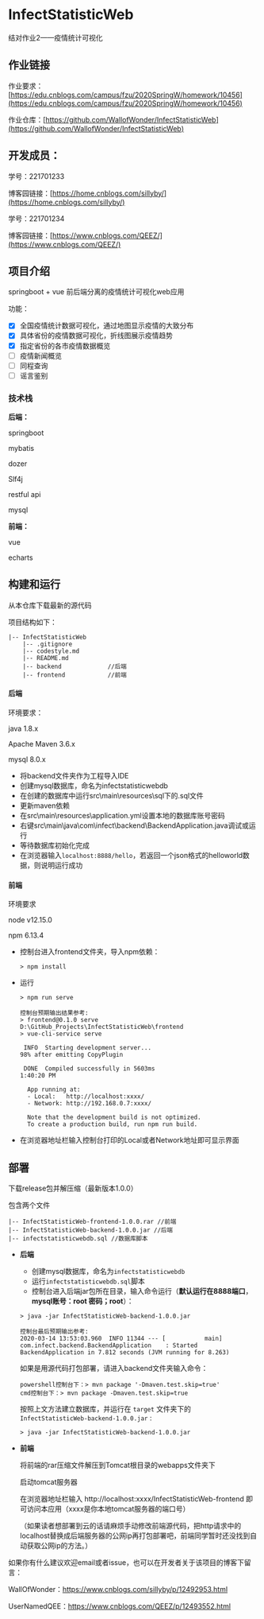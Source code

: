 # InfectStatisticWeb
结对作业2——疫情统计可视化

## 作业链接

作业要求：[https://edu.cnblogs.com/campus/fzu/2020SpringW/homework/10456](https://edu.cnblogs.com/campus/fzu/2020SpringW/homework/10456)

作业仓库：[https://github.com/WallofWonder/InfectStatisticWeb](https://github.com/WallofWonder/InfectStatisticWeb)



## 开发成员：

学号：221701233 

博客园链接：[https://home.cnblogs.com/sillyby/](https://home.cnblogs.com/sillyby/)

学号：221701234

博客园链接：[https://www.cnblogs.com/QEEZ/](https://www.cnblogs.com/QEEZ/)

## 项目介绍

springboot + vue 前后端分离的疫情统计可视化web应用

功能：

- [x] 全国疫情统计数据可视化，通过地图显示疫情的大致分布
- [x] 具体省份的疫情数据可视化，折线图展示疫情趋势
- [x] 指定省份的各市疫情数据概览
- [ ] 疫情新闻概览
- [ ] 同程查询
- [ ] 谣言鉴别

### 技术栈

**后端：**

springboot

mybatis

dozer

Slf4j

restful api

mysql

**前端：**

vue

echarts

## 构建和运行

从本仓库下载最新的源代码

项目结构如下：

```
|-- InfectStatisticWeb
    |-- .gitignore
    |-- codestyle.md
    |-- README.md
    |-- backend  		  	//后端
    |-- frontend			//前端
```



#### 后端

环境要求：

java 1.8.x

Apache Maven 3.6.x

mysql 8.0.x

- 将backend文件夹作为工程导入IDE
- 创建mysql数据库，命名为infectstatisticwebdb
- 在创建的数据库中运行src\main\resources\sql下的.sql文件
- 更新maven依赖
- 在src\main\resources\application.yml设置本地的数据库账号密码
- 右键src\main\java\com\infect\backend\BackendApplication.java调试或运行
- 等待数据库初始化完成
- 在浏览器输入`localhost:8888/hello`，若返回一个json格式的helloworld数据，则说明运行成功

#### **前端**

环境要求

node v12.15.0

npm 6.13.4

- 控制台进入frontend文件夹，导入npm依赖：

    ```undefined
    > npm install
    ```

- 运行

    ```
    > npm run serve
    
    控制台预期输出结果参考:
    > frontend@0.1.0 serve D:\GitHub_Projects\InfectStatisticWeb\frontend
    > vue-cli-service serve
    
     INFO  Starting development server...
    98% after emitting CopyPlugin
    
     DONE  Compiled successfully in 5603ms                                                                        1:40:20 PM
    
      App running at:
      - Local:   http://localhost:xxxx/
      - Network: http://192.168.0.7:xxxx/
    
      Note that the development build is not optimized.
      To create a production build, run npm run build.
    ```

- 在浏览器地址栏输入控制台打印的Local或者Network地址即可显示界面

## 部署

下载release包并解压缩（最新版本1.0.0）

包含两个文件

```
|-- InfectStatisticWeb-frontend-1.0.0.rar //前端
|-- InfectStatisticWeb-backend-1.0.0.jar //后端
|-- infectstatisticwebdb.sql //数据库脚本
```

- **后端**

    - 创建mysql数据库，命名为`infectstatisticwebdb`
    - 运行`infectstatisticwebdb.sql`脚本
    - 控制台进入后端jar包所在目录，输入命令运行（**默认运行在8888端口**，**mysql账号：root 密码；root**）：
    

    ```
    > java -jar InfectStatisticWeb-backend-1.0.0.jar
    
    控制台最后预期输出参考:
    2020-03-14 13:53:03.960  INFO 11344 --- [           main] com.infect.backend.BackendApplication    : Started BackendApplication in 7.812 seconds (JVM running for 8.263)
    ```
    
    如果是用源代码打包部署，请进入backend文件夹输入命令：
    ```
    powershell控制台下：> mvn package '-Dmaven.test.skip=true'
    cmd控制台下：> mvn package -Dmaven.test.skip=true
    ```
    按照上文方法建立数据库，并运行在 `target` 文件夹下的 `InfectStatisticWeb-backend-1.0.0.jar` :
    ```
    > java -jar InfectStatisticWeb-backend-1.0.0.jar
    ```
- **前端**

    将前端的rar压缩文件解压到Tomcat根目录的webapps文件夹下

    启动tomcat服务器

    在浏览器地址栏输入 http://localhost:xxxx/InfectStatisticWeb-frontend 即可访问本应用（xxxx是你本地tomcat服务器的端口号）
    
    （如果读者想部署到云的话请麻烦手动修改前端源代码，把http请求中的localhost替换成后端服务器的公网ip再打包部署吧，前端同学暂时还没找到自动获取公网ip的方法。）
    
如果你有什么建议欢迎email或者issue，也可以在开发者关于该项目的博客下留言：

WallOfWonder：https://www.cnblogs.com/sillyby/p/12492953.html

UserNamedQEE：https://www.cnblogs.com/QEEZ/p/12493552.html
